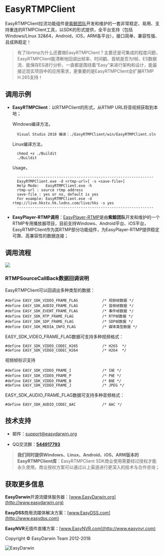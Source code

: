 # EasyRTMPClient #

EasyRTMPClient拉流功能组件是[紫鲸团队](http://www.pvale.com "紫鲸云")开发和维护的一套非常稳定、易用、支持重连的RTMPClient工具，以SDK的形式提供，全平台支持（包括Windows/Linux 32&64，Android，iOS，ARM各平台），接口简单、兼容性强、且成熟稳定！

> 有了librtmp为什么还要做EasyRTMPClient？主要还是可集成的程度问题，EasyRTMPClient能清晰地回调出帧率、时间戳、首帧是否为I帧、ES数据流、能保存ES进行分析，一直都是围绕着“Easy”来进行架构和设计，能最接近现实项目中的应用需求，更重要的是EasyRTMPClient会扩展RTMP H.265支持！

## 调用示例 ##

- **EasyRTMPClient**：以RTMPClient的形式，从RTMP URL将音视频获取到本地；
	
	Windows编译方法，

    	Visual Studio 2010 编译：./EasyRTMPClient/win/EasyRTMPClient.sln

	Linux编译方法，
		
		chmod +x ./Buildit
		./Buildit

	Usage，
		
		--------------------------------------------------------------
		EasyRTMPClient.exe -d <rtmp-url>[ -s <save-file>]
		Help Mode:   EasyRTMPClient.exe -h
		rtmp-url : source rtmp address
		save-file : yes or no, default is yes
		For example: EasyRTMPClient.exe -d rtmp://live.hkstv.hk.lxdns.com/live/hks -s yes
		--------------------------------------------------------------

- **EasyPlayer-RTMP调用**：[EasyPlayer-RTMP](https://github.com/EasyDSS/EasyPlayer-RTMP "EasyPlayer-RTMP")是由**紫鲸团队**开发和维护的一个RTMP专用播放器项目，目前支持Windows、Android平台、iOS平台，EasyRTMPClient作为其RTMP部分功能组件，为EasyPlayer-RTMP提供稳定可靠、高兼容性的数据连接；

		
## 调用流程 ##
![](http://www.easydarwin.org/github/images/easyrtmpclient/EasyRTMPClient.png)


### RTMPSourceCallBack数据回调说明 ###
EasyRTMPClient可以回调出多种类型的数据：

	#define EASY_SDK_VIDEO_FRAME_FLAG			/* 视频帧数据 */
	#define EASY_SDK_AUDIO_FRAME_FLAG			/* 音频帧数据 */
	#define EASY_SDK_EVENT_FRAME_FLAG			/* 事件帧数据 */
	#define EASY_SDK_RTP_FRAME_FLAG				/* RTP帧数据 */
	#define EASY_SDK_SDP_FRAME_FLAG				/* SDP帧数据 */
	#define EASY_SDK_MEDIA_INFO_FLAG			/* 媒体类型数据 */

EASY\_SDK\_VIDEO\_FRAME\_FLAG数据可支持多种视频格式：
		
	#define EASY_SDK_VIDEO_CODEC_H265			/* H265  */
	#define EASY_SDK_VIDEO_CODEC_H264			/* H264  */


视频帧标识支持

	#define EASY_SDK_VIDEO_FRAME_I				/* I帧 */
	#define EASY_SDK_VIDEO_FRAME_P				/* P帧 */
	#define EASY_SDK_VIDEO_FRAME_B				/* B帧 */
	#define EASY_SDK_VIDEO_FRAME_J				/* JPEG */


EASY\_SDK\_AUDIO\_FRAME\_FLAG数据可支持多种音频格式：
	
	#define EASY_SDK_AUDIO_CODEC_AAC			/* AAC */


## 技术支持 ##

- 邮件：[support@easydarwin.org](mailto:support@easydarwin.org) 

- QQ交流群：<a href="http://jq.qq.com/?_wv=1027&k=2IDkJId" title="EasyPlayer" target="_blank">**544917793**</a>

> **我们同时提供Windows、Linux、Android、iOS、ARM版本的EasyRTMPClient库**：EasyRTMPClient SDK商业使用需要经过授权才能永久使用，商业授权方案可以通过以上渠道进行更深入的技术与合作咨询；


## 获取更多信息 ##

**EasyDarwin**开源流媒体服务器：[www.EasyDarwin.org](http://www.easydarwin.org)

**EasyDSS**商用流媒体解决方案：[www.EasyDSS.com](http://www.easydss.com)

**EasyNVR**无插件直播方案：[www.EasyNVR.com](http://www.easynvr.com)

Copyright &copy; EasyDarwin Team 2012-2018

![EasyDarwin](http://www.easydarwin.org/skin/easydarwin/images/wx_qrcode.jpg)
